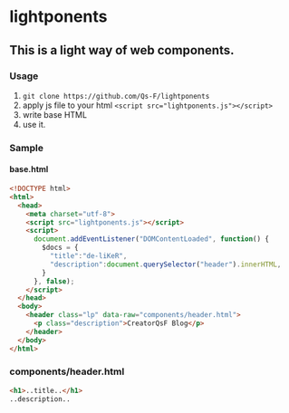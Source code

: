 # lightponents

## This is a light way of web components.

### Usage

1. `git clone https://github.com/Qs-F/lightponents`
2. apply js file to your html `<script src="lightponents.js"></script>`
3. write base HTML
4. use it.

### Sample

#### base.html

```html
<!DOCTYPE html>
<html>
  <head>
    <meta charset="utf-8">
    <script src="lightponents.js"></script>
    <script>
      document.addEventListener("DOMContentLoaded", function() {
        $docs = {
          "title":"de-liKeR",
          "description":document.querySelector("header").innerHTML,
        }
      }, false);
    </script>
  </head>
  <body>
    <header class="lp" data-raw="components/header.html">
      <p class="description">CreatorQsF Blog</p>
    </header>
  </body>
</html>
```

### components/header.html

```html
<h1>..title..</h1>
..description..
```